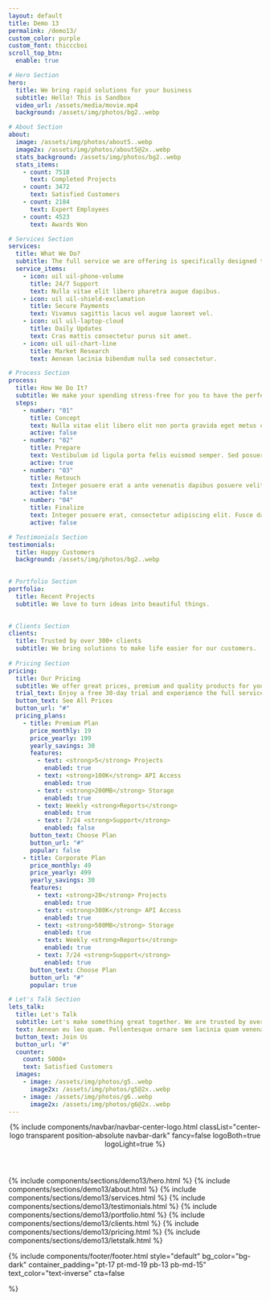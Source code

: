 ```yaml
---
layout: default
title: Demo 13
permalink: /demo13/
custom_color: purple
custom_font: thicccboi
scroll_top_btn:
  enable: true

# Hero Section
hero:
  title: We bring rapid solutions for your business
  subtitle: Hello! This is Sandbox
  video_url: /assets/media/movie.mp4
  background: /assets/img/photos/bg2..webp

# About Section
about:
  image: /assets/img/photos/about5..webp
  image2x: /assets/img/photos/about5@2x..webp
  stats_background: /assets/img/photos/bg2..webp
  stats_items:
    - count: 7518
      text: Completed Projects
    - count: 3472
      text: Satisfied Customers
    - count: 2184
      text: Expert Employees
    - count: 4523
      text: Awards Won

# Services Section
services:
  title: What We Do?
  subtitle: The full service we are offering is specifically designed to meet your business needs and projects.
  service_items:
    - icon: uil uil-phone-volume
      title: 24/7 Support
      text: Nulla vitae elit libero pharetra augue dapibus.
    - icon: uil uil-shield-exclamation
      title: Secure Payments
      text: Vivamus sagittis lacus vel augue laoreet vel.
    - icon: uil uil-laptop-cloud
      title: Daily Updates
      text: Cras mattis consectetur purus sit amet.
    - icon: uil uil-chart-line
      title: Market Research
      text: Aenean lacinia bibendum nulla sed consectetur.

# Process Section
process:
  title: How We Do It?
  subtitle: We make your spending stress-free for you to have the perfect control.
  steps:
    - number: "01"
      title: Concept
      text: Nulla vitae elit libero elit non porta gravida eget metus cras. Aenean eu leo quam. Pellentesque ornare.
      active: false
    - number: "02"
      title: Prepare
      text: Vestibulum id ligula porta felis euismod semper. Sed posuere consectetur est at lobortis.
      active: true
    - number: "03"
      title: Retouch
      text: Integer posuere erat a ante venenatis dapibus posuere velit aliquet. Nulla vitae elit libero.
      active: false
    - number: "04"
      title: Finalize
      text: Integer posuere erat, consectetur adipiscing elit. Fusce dapibus, tellus ac cursus commodo.
      active: false

# Testimonials Section
testimonials:
  title: Happy Customers
  background: /assets/img/photos/bg2..webp
  

# Portfolio Section
portfolio:
  title: Recent Projects
  subtitle: We love to turn ideas into beautiful things.
  

# Clients Section
clients:
  title: Trusted by over 300+ clients
  subtitle: We bring solutions to make life easier for our customers.
  
# Pricing Section
pricing:
  title: Our Pricing
  subtitle: We offer great prices, premium and quality products for your business.
  trial_text: Enjoy a free 30-day trial and experience the full service. No credit card required!
  button_text: See All Prices
  button_url: "#"
  pricing_plans:
    - title: Premium Plan
      price_monthly: 19
      price_yearly: 199
      yearly_savings: 30
      features:
        - text: <strong>5</strong> Projects
          enabled: true
        - text: <strong>100K</strong> API Access
          enabled: true
        - text: <strong>200MB</strong> Storage
          enabled: true
        - text: Weekly <strong>Reports</strong>
          enabled: true
        - text: 7/24 <strong>Support</strong>
          enabled: false
      button_text: Choose Plan
      button_url: "#"
      popular: false
    - title: Corporate Plan
      price_monthly: 49
      price_yearly: 499
      yearly_savings: 30
      features:
        - text: <strong>20</strong> Projects
          enabled: true
        - text: <strong>300K</strong> API Access
          enabled: true
        - text: <strong>500MB</strong> Storage
          enabled: true
        - text: Weekly <strong>Reports</strong>
          enabled: true
        - text: 7/24 <strong>Support</strong>
          enabled: true
      button_text: Choose Plan
      button_url: "#"
      popular: true

# Let's Talk Section
lets_talk:
  title: Let's Talk
  subtitle: Let's make something great together. We are trusted by over 5000+ clients. Join them by using our services and grow your business.
  text: Aenean eu leo quam. Pellentesque ornare sem lacinia quam venenatis vestibulum. Maecenas faucibus mollis interdum. Fusce dapibus, tellus ac cursus commodo, tortor mauris condimentum nibh, ut fermentum massa justo sit amet risus.
  button_text: Join Us
  button_url: "#"
  counter:
    count: 5000+
    text: Satisfied Customers
  images:
    - image: /assets/img/photos/g5..webp
      image2x: /assets/img/photos/g5@2x..webp 
    - image: /assets/img/photos/g6..webp
      image2x: /assets/img/photos/g6@2x..webp
---
```

<div class="content-wrapper">
<header class="wrapper bg-soft-primary">
{% include components/navbar/navbar-center-logo.html 
    classList="center-logo transparent position-absolute navbar-dark"
    fancy=false
    logoBoth=true
    logoLight=true
%}
</header>
<!-- /header -->

{% include components/sections/demo13/hero.html %}
{% include components/sections/demo13/about.html %}
{% include components/sections/demo13/services.html %}
{% include components/sections/demo13/testimonials.html %}
{% include components/sections/demo13/portfolio.html %}
{% include components/sections/demo13/clients.html %}
{% include components/sections/demo13/pricing.html %}
{% include components/sections/demo13/letstalk.html %}

</div>
{% include components/footer/footer.html 
  style="default"
  bg_color="bg-dark"
  container_padding="pt-17 pt-md-19 pb-13 pb-md-15"
  text_color="text-inverse"
  cta=false
  
%}
